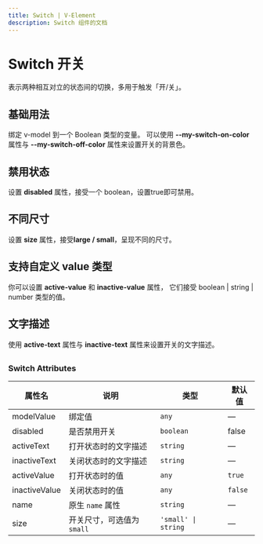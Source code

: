 ```yaml
---
title: Switch | V-Element
description: Switch 组件的文档
---
```


# Switch 开关

表示两种相互对立的状态间的切换，多用于触发「开/关」。

## 基础用法

绑定 v-model 到一个 Boolean 类型的变量。 可以使用 **--my-switch-on-color** 属性与 **--my-switch-off-color** 属性来设置开关的背景色。

<preview path="../demo/Switch/Basic.vue" title="基础Switch" description="Switch 基础用例"></preview>

## 禁用状态

设置 **disabled** 属性，接受一个 boolean，设置true即可禁用。

<preview path="../demo/Switch/Disabled.vue" title="Switch 禁用状态" description="Switch 禁用状态"></preview>

## 不同尺寸

设置 **size** 属性，接受**large / small**，呈现不同的尺寸。

<preview path="../demo/Switch/Size.vue" title="Switch 不同尺寸" description="Switch 不同尺寸"></preview>

## 支持自定义 value 类型

你可以设置 **active-value** 和 **inactive-value** 属性， 它们接受 boolean | string | number 类型的值。
<preview path="../demo/Switch/CustomValue.vue" title="支持自定义 value 类型" description="Switch 支持自定义 value 类型"></preview>

## 文字描述

使用 **active-text** 属性与 **inactive-text** 属性来设置开关的文字描述。

## <preview path="../demo/Switch/Text.vue" title="支持文字描述" description="Switch 文字描述"></preview>

### Switch Attributes

| 属性名        | 说明                       | 类型                | 默认值  |
| ------------- | -------------------------- | ------------------- | ------- |
| modelValue    | 绑定值                     | `any`               | —       |
| disabled      | 是否禁用开关               | `boolean`           | false   |
| activeText    | 打开状态时的文字描述       | `string`            | —       |
| inactiveText  | 关闭状态时的文字描述       | `string`            | —       |
| activeValue   | 打开状态时的值             | `any`               | `true`  |
| inactiveValue | 关闭状态时的值             | `any`               | `false` |
| name          | 原生 `name` 属性           | `string`            | —       |
| size          | 开关尺寸，可选值为 `small` | `'small' \| string` | —       |
